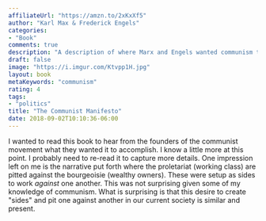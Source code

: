```yaml
---
affiliateUrl: "https://amzn.to/2xKxXf5"
author: "Karl Max & Frederick Engels"
categories:
- "Book"
comments: true
description: "A description of where Marx and Engels wanted communism to go and accomplish."
draft: false
image: "https://i.imgur.com/Ktvpp1H.jpg"
layout: book
metaKeywords: "communism"
rating: 4
tags:
- "politics"
title: "The Communist Manifesto"
date: 2018-09-02T10:10:36-06:00
---
```


I wanted to read this book to hear from the founders of the communist movement what they wanted it to accomplish.  I know a little more at this point.  I probably need to re-read it to capture more details.  One impression left on me is the narrative put forth where the proletariat (working class) are pitted against the bourgeoisie (wealthy owners).  These were setup as sides to work *against* one another.  This was not surprising given some of my knowledge of communism.  What is surprising is that this desire to create "sides" and pit one against another in our current society is similar and present.
